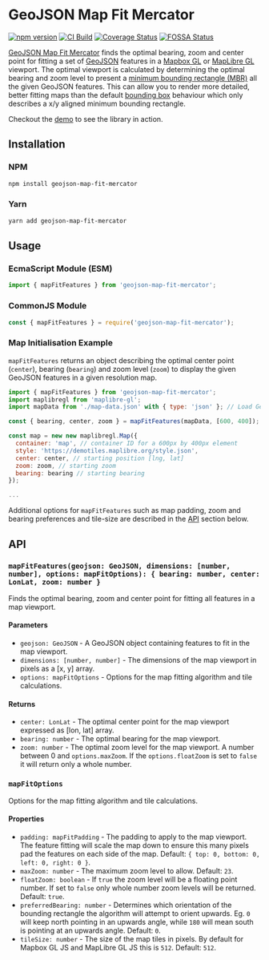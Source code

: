 # GeoJSON Map Fit Mercator

[![npm version](https://badge.fury.io/js/geojson-map-fit-mercator.svg)](https://badge.fury.io/js/geojson-map-fit-mercator)
[![CI Build](https://github.com/tjdavey/geojson-map-fit-mercator/actions/workflows/test.yml/badge.svg?branch=main)](https://github.com/tjdavey/geojson-map-fit-mercator/actions/workflows/test.yml)
[![Coverage Status](https://coveralls.io/repos/github/tjdavey/geojson-map-fit-mercator/badge.svg?branch=main)](https://coveralls.io/github/tjdavey/geojson-map-fit-mercator?branch=main)
[![FOSSA Status](https://app.fossa.com/api/projects/git%2Bgithub.com%2Ftjdavey%2Fgeojson-map-fit-mercator.svg?type=shield&issueType=license)](https://app.fossa.com/projects/git%2Bgithub.com%2Ftjdavey%2Fgeojson-map-fit-mercator?ref=badge_shield&issueType=license)

[GeoJSON Map Fit Mercator](https://tjdavey.github.io/geojson-map-fit-mercator/) finds the optimal bearing, zoom and 
center point for fitting a set of [GeoJSON](https://geojson.org/) features in a 
[Mapbox GL](https://docs.mapbox.com/mapbox-gl-js/guides) or [MapLibre GL](https://maplibre.org/) viewport. The optimal 
viewport is calculated by determining the optimal bearing and zoom level to present a 
[minimum bounding rectangle (MBR)](https://en.wikipedia.org/wiki/Minimum_bounding_rectangle) all the given GeoJSON 
features. This can allow you to render more detailed, better fitting maps than the default [bounding box](https://docs.mapbox.com/help/glossary/bounding-box/)
behaviour which only describes a x/y aligned minimum bounding rectangle.

Checkout the [demo](https://tjdavey.github.io/geojson-map-fit-mercator/#preview) to see the library in action.

## Installation

### NPM

```bash   
npm install geojson-map-fit-mercator
```

### Yarn

```bash
yarn add geojson-map-fit-mercator
```

## Usage

### EcmaScript Module (ESM)

```javascript
import { mapFitFeatures } from 'geojson-map-fit-mercator';
```

### CommonJS Module

```javascript
const { mapFitFeatures } = require('geojson-map-fit-mercator');
```

### Map Initialisation Example

`mapFitFeatures` returns an object describing the optimal center point (`center`), bearing (`bearing`) and zoom level 
(`zoom`) to display the given GeoJSON features in a given resolution map.

```javascript
import { mapFitFeatures } from 'geojson-map-fit-mercator';
import maplibregl from 'maplibre-gl';
import mapData from './map-data.json' with { type: 'json' }; // Load GeoJSON data

const { bearing, center, zoom } = mapFitFeatures(mapData, [600, 400]);

const map = new new maplibregl.Map({
  container: 'map', // container ID for a 600px by 400px element
  style: 'https://demotiles.maplibre.org/style.json',
  center: center, // starting position [lng, lat]
  zoom: zoom, // starting zoom
  bearing: bearing // starting bearing
});

...
```

Additional options for `mapFitFeatures` such as map padding, zoom and bearing preferences and tile-size 
are described in the [API](#api) section below. 

## API

### `mapFitFeatures(geojson: GeoJSON, dimensions: [number, number], options: mapFitOptions): { bearing: number, center: LonLat, zoom: number }`

Finds the optimal bearing, zoom and center point for fitting all features in a map viewport.

#### Parameters

- `geojson: GeoJSON` - A GeoJSON object containing features to fit in the map viewport.
- `dimensions: [number, number]` - The dimensions of the map viewport in pixels as a [x, y] array.
- `options: mapFitOptions` - Options for the map fitting algorithm and tile calculations.

#### Returns

- `center: LonLat` - The optimal center point for the map viewport expressed as [lon, lat] array.
- `bearing: number` - The optimal bearing for the map viewport.
- `zoom: number` - The optimal zoom level for the map viewport. A number between 0 and `options.maxZoom`. If the `options.floatZoom` is set to `false` it will return only a whole number. 

### `mapFitOptions`

Options for the map fitting algorithm and tile calculations.

#### Properties

- `padding: mapFitPadding` - The padding to apply to the map viewport. The feature fitting will scale the map down to ensure this many pixels pad the features on each side of the map. Default: `{ top: 0, bottom: 0, left: 0, right: 0 }`.
- `maxZoom: number` - The maximum zoom level to allow. Default: `23`.
- `floatZoom: boolean` - If `true` the zoom level will be a floating point number. If set to `false` only whole number zoom levels will be returned. Default: `true`.
- `preferredBearing: number` - Determines which orientation of the bounding rectangle the algorithm will attempt to orient upwards. Eg. `0` will keep north pointing in an upwards angle, while `180` will mean south is pointing at an upwards angle. Default: `0`.
- `tileSize: number` - The size of the map tiles in pixels. By default for Mapbox GL JS and MapLibre GL JS this is `512`. Default: `512`.











